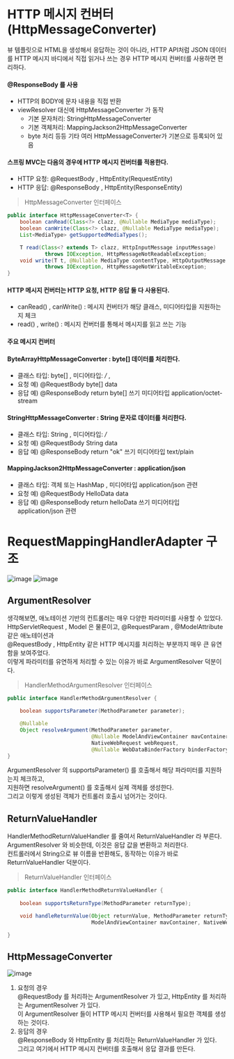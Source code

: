 # HTTP 메시지 컨버터 (HttpMessageConverter)
뷰 템플릿으로 HTML을 생성해서 응답하는 것이 아니라, HTTP API처럼 JSON 데이터를 HTTP 메시지 바디에서 직접 읽거나 쓰는 경우 HTTP 메시지 컨버터를 사용하면 편리하다.
#### @ResponseBody 를 사용
* HTTP의 BODY에 문자 내용을 직접 반환
* viewResolver 대신에 HttpMessageConverter 가 동작
  * 기본 문자처리: StringHttpMessageConverter
  * 기본 객체처리: MappingJackson2HttpMessageConverter
  * byte 처리 등등 기타 여러 HttpMessageConverter가 기본으로 등록되어 있음
  
#### 스프링 MVC는 다음의 경우에 HTTP 메시지 컨버터를 적용한다.
* HTTP 요청: @RequestBody , HttpEntity(RequestEntity)
* HTTP 응답: @ResponseBody , HttpEntity(ResponseEntity)

> HttpMessageConverter 인터페이스
```java
public interface HttpMessageConverter<T> {
	boolean canRead(Class<?> clazz, @Nullable MediaType mediaType);
	boolean canWrite(Class<?> clazz, @Nullable MediaType mediaType);
	List<MediaType> getSupportedMediaTypes();

	T read(Class<? extends T> clazz, HttpInputMessage inputMessage) 
			throws IOException, HttpMessageNotReadableException;
	void write(T t, @Nullable MediaType contentType, HttpOutputMessage outputMessage) 
			throws IOException, HttpMessageNotWritableException;
}
```
#### HTTP 메시지 컨버터는 HTTP 요청, HTTP 응답 둘 다 사용된다.
* canRead() , canWrite() : 메시지 컨버터가 해당 클래스, 미디어타입을 지원하는지 체크
* read() , write() : 메시지 컨버터를 통해서 메시지를 읽고 쓰는 기능

#### 주요 메시지 컨버터
#### ByteArrayHttpMessageConverter : byte[] 데이터를 처리한다.
* 클래스 타입: byte[] , 미디어타입: */* ,
* 요청 예) @RequestBody byte[] data
* 응답 예) @ResponseBody return byte[] 쓰기 미디어타입 application/octet-stream
#### StringHttpMessageConverter : String 문자로 데이터를 처리한다.
* 클래스 타입: String , 미디어타입: */*
* 요청 예) @RequestBody String data
* 응답 예) @ResponseBody return "ok" 쓰기 미디어타입 text/plain
#### MappingJackson2HttpMessageConverter : application/json
* 클래스 타입: 객체 또는 HashMap , 미디어타입 application/json 관련
* 요청 예) @RequestBody HelloData data
* 응답 예) @ResponseBody return helloData 쓰기 미디어타입 application/json 관련

# RequestMappingHandlerAdapter 구조
![image](https://user-images.githubusercontent.com/39439576/223338701-a190120e-d12b-42b5-8384-dbf5267272dd.png)
![image](https://user-images.githubusercontent.com/39439576/223338784-04e31350-e44a-4fe2-acfe-0acfe6a618aa.png)

## ArgumentResolver
생각해보면, 애노테이션 기반의 컨트롤러는 매우 다양한 파라미터를 사용할 수 있었다.  
HttpServletRequest , Model 은 물론이고, @RequestParam , @ModelAttribute 같은 애노테이션과  
@RequestBody , HttpEntity 같은 HTTP 메시지를 처리하는 부분까지 매우 큰 유연함을 보여주었다.  
이렇게 파라미터를 유연하게 처리할 수 있는 이유가 바로 ArgumentResolver 덕분이다.

> HandlerMethodArgumentResolver 인터페이스
```java
public interface HandlerMethodArgumentResolver {

    boolean supportsParameter(MethodParameter parameter);

    @Nullable
    Object resolveArgument(MethodParameter parameter, 
						   @Nullable ModelAndViewContainer mavContainer, 
						   NativeWebRequest webRequest, 
						   @Nullable WebDataBinderFactory binderFactory) throws Exception;
}
```
ArgumentResolver 의 supportsParameter() 를 호출해서 해당 파라미터를 지원하는지 체크하고,  
지원하면 resolveArgument() 를 호출해서 실제 객체를 생성한다.  
그리고 이렇게 생성된 객체가 컨트롤러 호출시 넘어가는 것이다.

## ReturnValueHandler
HandlerMethodReturnValueHandler 를 줄여서 ReturnValueHandler 라 부른다.  
ArgumentResolver 와 비슷한데, 이것은 응답 값을 변환하고 처리한다.  
컨트롤러에서 String으로 뷰 이름을 반환해도, 동작하는 이유가 바로 ReturnValueHandler 덕분이다.
> ReturnValueHandler 인터페이스
```java
public interface HandlerMethodReturnValueHandler {
	
    boolean supportsReturnType(MethodParameter returnType);

    void handleReturnValue(Object returnValue, MethodParameter returnType,
                           ModelAndViewContainer mavContainer, NativeWebRequest webRequest) throws Exception;

}
```

## HttpMessageConverter
![image](https://user-images.githubusercontent.com/39439576/223342060-6a846afc-9f20-4486-9cf2-4262df311dfe.png)
1. 요청의 경우  
@RequestBody 를 처리하는 ArgumentResolver 가 있고, HttpEntity 를 처리하는 ArgumentResolver 가 있다.  
이 ArgumentResolver 들이 HTTP 메시지 컨버터를 사용해서 필요한 객체를 생성하는 것이다.
2. 응답의 경우  
@ResponseBody 와 HttpEntity 를 처리하는 ReturnValueHandler 가 있다.  
 그리고 여기에서 HTTP 메시지 컨버터를 호출해서 응답 결과를 만든다.
